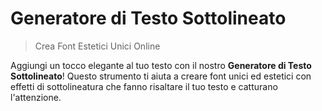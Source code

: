 # Generatore di Testo Sottolineato

> Crea Font Estetici Unici Online

Aggiungi un tocco elegante al tuo testo con il nostro **Generatore di Testo Sottolineato**! Questo strumento ti aiuta a creare font unici ed estetici con effetti di sottolineatura che fanno risaltare il tuo testo e catturano l'attenzione.